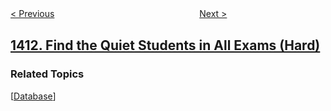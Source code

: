 <!--|This file generated by command(leetcode description); DO NOT EDIT.    |-->
<!--+----------------------------------------------------------------------+-->
<!--|@author    awesee <openset.wang@gmail.com>                           |-->
<!--|@link      https://github.com/awesee                                 |-->
<!--|@home      https://github.com/awesee/leetcode                        |-->
<!--+----------------------------------------------------------------------+-->

[< Previous](../number-of-ways-to-paint-n-3-grid "Number of Ways to Paint N × 3 Grid")
　　　　　　　　　　　　　　　　
[Next >](../minimum-value-to-get-positive-step-by-step-sum "Minimum Value to Get Positive Step by Step Sum")

## [1412. Find the Quiet Students in All Exams (Hard)](https://leetcode.com/problems/find-the-quiet-students-in-all-exams "查找成绩处于中游的学生")



### Related Topics
  [[Database](../../tag/database/README.md)]
